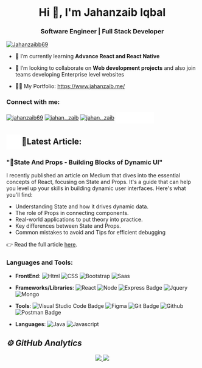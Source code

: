 <!-- ![logo](https://github.com/jahanzaib-iqbal/jahanzaib-iqbal/blob/main/banner.png) -->
<h1 align="center">Hi 👋, I'm Jahanzaib Iqbal</h1>
<h3 align="center">Software Engineer | Full Stack Developer</h3>
<!-- <img align="right" alt="Coding GIF" width="400" src ="https://github.com/abhisheknaiidu/abhisheknaiidu/raw/master/code.gif?raw=true"> -->
<!--  <p align="left"> <img src="https://komarev.com/ghpvc/?username=jahanzaib-iqbal&label=Profile%20views&color=0e75b6&style=flat" alt="jahanzaib-iqbal" /> </p> -->
 

<p align="left"><a href="https://www.linkedin.com/in/jahanzaib69/" target="blank"><img src="https://img.shields.io/twitter/follow/Jahanzaibb69?logo=LinkedIn&style=for-the-badge" alt="Jahanzaibb69" /></a> </p>

 
- 🌱 I’m currently learning **Advance React and React Native**

- 💞️ I’m looking to collaborate on **Web development projects** and also join teams developing Enterprise level websites

- 👨‍💻 My Portfolio: https://www.jahanzaib.me/


<h3 align="left">Connect with me:</h3>
<p align="left">
<!-- <a href="https://twitter.com/jahanzaibb69" target="blank"><img align="center" src="https://raw.githubusercontent.com/rahuldkjain/github-profile-readme-generator/master/src/images/icons/Social/twitter.svg" alt="jahanzaibb69" height="30" width="40" /></a> -->
<a href="https://linkedin.com/in/jahanzaib69" target="blank"><img align="center" src="https://raw.githubusercontent.com/rahuldkjain/github-profile-readme-generator/master/src/images/icons/Social/linked-in-alt.svg" alt="jahanzaib69" height="30" width="40" /></a>
<!-- <a href="https://stackoverflow.com/users/14813061/jahanzaib-iqbal" target="blank"><img align="center" src="https://raw.githubusercontent.com/rahuldkjain/github-profile-readme-generator/master/src/images/icons/Social/stack-overflow.svg" alt="14813061/jahanzaib-iqbal" height="30" width="40" /></a> -->
<a href="https://instagram.com/jahan._zaib" target="blank"><img align="center" src="https://raw.githubusercontent.com/rahuldkjain/github-profile-readme-generator/master/src/images/icons/Social/instagram.svg" alt="jahan._zaib" height="30" width="40" /></a>
<a href="https://www.facebook.com/jahanzaib1059/" target="blank"><img align="center" src="https://raw.githubusercontent.com/jmnote/z-icons/master/svg/facebook.svg" alt="jahan._zaib" height="30" width="40" /></a>
<a href="https://jahanzaibb.medium.com/" target="blank"><img align="center" src="https://github.com/Medium/medium-logos/blob/master/01_Logo/02_White/PNG/RGB/Medium-Logo-White-RGB%404x.png" alt="jahan._zaib" height="30" width="100" /></a>

</p>


## <a href="https://jahanzaibb.medium.com/" target="_blank"><img align="center" src="https://github.com/Medium/medium-logos/blob/master/03_Symbol/02_White/PNG/RGB/Medium-Symbol-White-RGB%401x.png" alt="jahan._zaib" height="40" width="40" /></a>📝Latest Article:
### "🧱State And Props - Building Blocks of Dynamic UI" 
I recently published an article on Medium that dives into the essential concepts of React, focusing on State and Props. It's a guide that can help you level up your skills in building dynamic user interfaces. Here's what you'll find:
- Understanding State and how it drives dynamic data.
- The role of Props in connecting components.
- Real-world applications to put theory into practice.
- Key differences between State and Props.
- Common mistakes to avoid and Tips for efficient debugging 

👉 Read the full article [here](https://medium.com/@jahanzaibiqbal1059/state-and-props-in-react-and-react-native-795a563761b8).






<h3 align="left">Languages and Tools:</h3>

- **FrontEnd**:
 ![Html]( https://img.shields.io/badge/HTML5-E34F26?style=for-the-badge&logo=html5&logoColor=white)
![CSS](https://img.shields.io/badge/CSS3-1572B6?style=for-the-badge&logo=css3&logoColor=white)
![Bootstrap]( https://img.shields.io/badge/Bootstrap-563D7C?style=for-the-badge&logo=bootstrap&logoColor=white)
![Saas](https://img.shields.io/badge/Sass-CC6699?style=for-the-badge&logo=sass&logoColor=white)
- **Frameworks/Libraries**:
 ![React](https://img.shields.io/badge/React-20232A?style=for-the-badge&logo=react&logoColor=61DAFB)
![Node](https://img.shields.io/badge/Node.js-43853D?style=for-the-badge&logo=node.js&logoColor=white)
![Express Badge](https://img.shields.io/badge/Express-000?logo=express&logoColor=fff&style=for-the-badge)
![Jquery](https://img.shields.io/badge/jQuery-0769AD?style=for-the-badge&logo=jquery&logoColor=white)
![Mongo](https://img.shields.io/badge/MongoDB-4EA94B?style=for-the-badge&logo=mongodb&logoColor=white)


- **Tools**:
![Visual Studio Code Badge](https://img.shields.io/badge/Visual%20Studio%20Code-007ACC?logo=visualstudiocode&logoColor=fff&style=for-the-badge)
![Figma](https://img.shields.io/badge/Figma-F78374?style=for-the-badge&logo=figma&logoColor=white)
![Git Badge](https://img.shields.io/badge/Git-F05032?logo=git&logoColor=fff&style=for-the-badge)
![Github](https://img.shields.io/badge/GitHub-fff?style=for-the-badge&logo=github&logoColor=black)
![Postman Badge](https://img.shields.io/badge/Postman-FF6C37?logo=postman&logoColor=fff&style=for-the-badge)

- **Languages**:
    ![Java]( https://img.shields.io/badge/Java-ED8B00?style=for-the-badge&logo=java&logoColor=white)
  ![Javascript](https://img.shields.io/badge/Javascript-20232A?style=for-the-badge&logo=javascript&logoColor=F0DB4F) 

<h2><i>⚙️ GitHub Analytics</i></h2>

<p align="center">
<a href="https://github.com/jahanzaib-iqbal">
   <img height="180em" src="https://github-readme-stats.vercel.app/api?username=jahanzaib-iqbal&show_icons=true&theme=algolia&include_all_commits=true&count_private=true"/> 
  <img height="180em" src="https://github-readme-stats-eight-theta.vercel.app/api/top-langs/?username=jahanzaib-iqbal&layout=compact&langs_count=8&theme=algolia"/>
</a>
</p>
</p>


